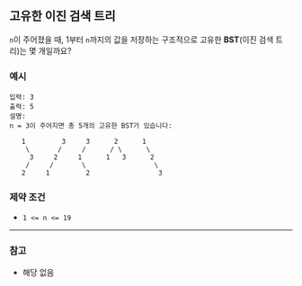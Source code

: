 ## 고유한 이진 검색 트리

`n`이 주어졌을 때, 1부터 `n`까지의 값을 저장하는 구조적으로 고유한 **BST**(이진 검색 트리)는 몇 개일까요?

### 예시

```text
입력: 3
출력: 5
설명:
n = 3이 주어지면 총 5개의 고유한 BST가 있습니다:

   1         3     3      2      1
    \       /     /      / \      \
     3     2     1      1   3      2
    /     /       \                 \
   2     1         2                 3
```

### 제약 조건

- `1 <= n <= 19`

---

### 참고

- 해당 없음

